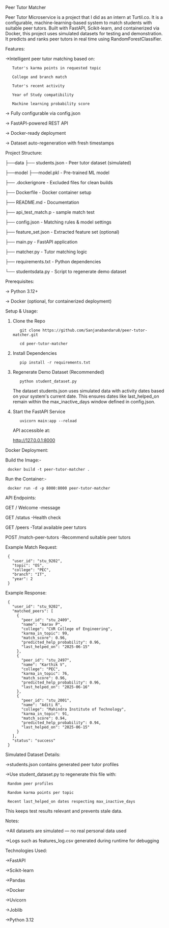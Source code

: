 Peer Tutor Matcher

Peer Tutor Microservice is a project that I did as an intern at Turtil.co. It is a configurable, machine-learning-based system to match students with suitable peer tutors. Built with FastAPI, Scikit-learn, and containerized via Docker, this project uses simulated datasets for testing and demonstration. It predicts and ranks peer tutors in real time using RandomForestClassifier.

Features:

->Intelligent peer tutor matching based on:

       Tutor's karma points in requested topic

       College and branch match

       Tutor's recent activity

       Year of Study compatibility

       Machine learning probability score

-> Fully configurable via config.json

-> FastAPI-powered REST API

-> Docker-ready deployment

-> Dataset auto-regeneration with fresh timestamps

Project Structure:

├──data
   ├──  students.json                  - Peer tutor dataset (simulated)

├──model
   ├──model.pkl                      - Pre-trained ML model

├── .dockerignore                  - Excluded files for clean builds

├── Dockerfile                     - Docker container setup

├── README.md                      - Documentation

├── api_test_match.p               - sample match test

├── config.json                    - Matching rules & model settings

├── feature_set.json               - Extracted feature set (optional)

├── main.py                        - FastAPI application

├── matcher.py                     - Tutor matching logic

├── requirements.txt               - Python dependencies

└── studentsdata.py             - Script to regenerate demo dataset

 




Prerequisites:

-> Python 3.12+

-> Docker (optional, for containerized deployment)


Setup & Usage:

1. Clone the Repo

          git clone https://github.com/Sanjanabandaru8/peer-tutor-matcher.git

          cd peer-tutor-matcher

2. Install Dependencies

          pip install -r requirements.txt

3. Regenerate Demo Dataset (Recommended)

          python student_dataset.py

   The dataset students.json uses simulated data with activity dates based on your system's current date.
   This ensures dates like last_helped_on remain within the max_inactive_days window defined in config.json.

4. Start the FastAPI Service

          uvicorn main:app --reload

    API accessible at:

    http://127.0.0.1:8000


Docker Deployment:

Build the Image:-

     docker build -t peer-tutor-matcher .

Run the Container:-

     docker run -d -p 8000:8000 peer-tutor-matcher

API Endpoints:

GET	/	Welcome -message

GET	/status	-Health check

GET	/peers	-Total available peer tutors

POST	/match-peer-tutors	-Recommend suitable peer tutors

Example Match Request:

     {
       "user_id": "stu_9202",
       "topic": "OS",
       "college": "PEC",
       "branch": "IT",
       "year": 2
     }

Example Response:

     {
       "user_id": "stu_9202",
       "matched_peers": [
         {
           "peer_id": "stu_2409",
           "name": "Aarav P",
           "college": "CVR College of Engineering",
           "karma_in_topic": 99,
           "match_score": 0.96,
           "predicted_help_probability": 0.96,
           "last_helped_on": "2025-06-15"
         },
         {
           "peer_id": "stu_2497",
           "name": "Karthik V",
           "college": "PEC",
           "karma_in_topic": 76,
           "match_score": 0.96,
           "predicted_help_probability": 0.96,
           "last_helped_on": "2025-06-16"
         },
         {
           "peer_id": "stu_2001",
           "name": "Aditi R",
           "college": "Mahindra Institute of Technology",
           "karma_in_topic": 91,
           "match_score": 0.94,
           "predicted_help_probability": 0.94,
           "last_helped_on": "2025-06-15"
         }
       ],
       "status": "success"
     }


Simulated Dataset Details:

->students.json contains generated peer tutor profiles

->Use student_dataset.py to regenerate this file with:

     Random peer profiles

     Random karma points per topic

     Recent last_helped_on dates respecting max_inactive_days

  This keeps test results relevant and prevents stale data.

Notes:

->All datasets are simulated — no real personal data used

->Logs such as features_log.csv generated during runtime for debugging


Technologies Used:

->FastAPI

->Scikit-learn 

->Pandas 

->Docker 

->Uvicorn

->Joblib

->Python 3.12 
